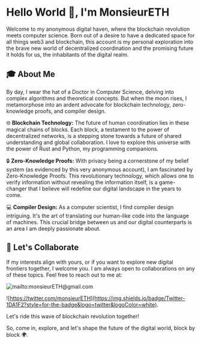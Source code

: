 # Hello World 👋, I'm MonsieurETH

Welcome to my anonymous digital haven, where the blockchain revolution meets computer science. Born out of a desire to have a dedicated space for all things web3 and blockchain, this account is my personal exploration into the brave new world of decentralized coordination and the promising future it holds for us, the inhabitants of the digital realm.

## 🎓 About Me 

By day, I wear the hat of a Doctor in Computer Science, delving into complex algorithms and theoretical concepts. But when the moon rises, I metamorphose into an ardent advocate for blockchain technology, zero-knowledge proofs, and compiler design.

🌐 **Blockchain Technology:** The future of human coordination lies in these magical chains of blocks. Each block, a testament to the power of decentralized networks, is a stepping stone towards a future of shared understanding and global collaboration. I love to explore this universe with the power of Rust and Python, my programming companions.

🔒 **Zero-Knowledge Proofs:** With privacy being a cornerstone of my belief system (as evidenced by this very anonymous account), I am fascinated by Zero-Knowledge Proofs. This revolutionary technology, which allows one to verify information without revealing the information itself, is a game-changer that I believe will redefine our digital landscape in the years to come.

💻 **Compiler Design:** As a computer scientist, I find compiler design intriguing. It's the art of translating our human-like code into the language of machines. This crucial bridge between us and our digital counterparts is an area I am deeply passionate about.

## 🤝 Let's Collaborate

If my interests align with yours, or if you want to explore new digital frontiers together, I welcome you. I am always open to collaborations on any of these topics. Feel free to reach out to me at:

![mailto:monsieurETH@gmail.com](https://img.shields.io/badge/Gmail-D14836?style=for-the-badge&logo=gmail&logoColor=white)

![https://twitter.com/monsieurETH](https://img.shields.io/badge/Twitter-1DA1F2?style=for-the-badge&logo=twitter&logoColor=white). 

Let's ride this wave of blockchain revolution together!

So, come in, explore, and let's shape the future of the digital world, block by block 🌍.


